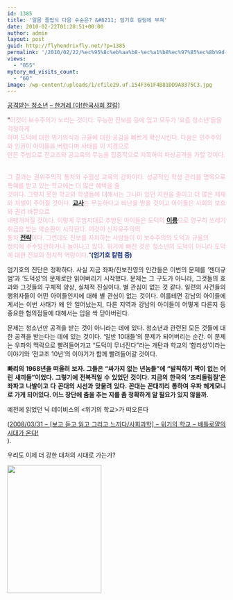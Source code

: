 ```yaml
---
id: 1385
title: '알몸 졸업식 다음 수순은? &#8211; 엄기호 칼럼에 부쳐'
date: 2010-02-22T01:28:51+00:00
author: admin
layout: post
guid: http://flyhendrixfly.net/?p=1385
permalink: '/2010/02/22/%ec%95%8c%eb%aa%b8-%ec%a1%b8%ec%97%85%ec%8b%9d-%eb%8b%a4%ec%9d%8c-%ec%88%98%ec%88%9c%ec%9d%80-%ec%97%84%ea%b8%b0%ed%98%b8-%ec%b9%bc%eb%9f%bc%ec%97%90-%eb%b6%80%ec%b3%90/'
views:
  - "855"
mytory_md_visits_count:
  - "60"
image: /wp-content/uploads/1/cfile29.uf.154F361F4B81DD9A8375C3.jpg
---
```

<a title="[http://www.hani.co.kr/arti/opinion/column/405875.html]로 이동합니다." target="_blank" href="http://www.hani.co.kr/arti/opinion/column/405875.html"></a><a title="[http://www.hani.co.kr/arti/opinion/column/405875.html]로 이동합니다." target="_blank" href="http://www.hani.co.kr/arti/opinion/column/405875.html">공격받는 청소년</a> <a title="[http://www.hani.co.kr/arti/opinion/column/405875.html]로 이동합니다." target="_blank" href="http://www.hani.co.kr/arti/opinion/column/405875.html">&#8211; 한겨레 [야!한국사회 칼럼]</a>

&#8220;<span style="color: rgb(249, 180, 203);">이것이 보수주의가 노리는 것이다. 무능한 진보를 등에 업고 모두가 ‘요즘 청소년’들을 걱정하게<br /> 하여 도덕에 대한 위기의식과 규율에 대한 공감을 빠르게 확산시킨다. 다음은 민주주의와 인권이 아이들을 버렸다며 사태를 이 지경으로<br /> 만든 주범으로 전교조와 공교육의 무능을 집중적으로 지목하여 파상공격을 가할 것이다.</span>

<p align="justify">
  <span style="color: rgb(249, 180, 203);"><br /> 그 결과는 권위주의적 통치와 수월성 교육의 강화이다. 성공적인 학생 관리를 명목으로 특혜를 받고 있는 학교에는 더 많은 혜택을 줄<br /> 것이다. 그렇지 못한 학교와 학생들에 대해서는 그나마 있던 지원을 줄이고 더 많은 제재와 처벌이 주어질 것이다. </span><span id="OV_CLK_POP0" style="z-index: 999; color: rgb(249, 180, 203);" onmouseover="javascript:clear_pop_hidden_delay()"><a class="kl_ov_link" target="_blank" href="http://sense.contentlink.co.kr/sense/clk_pop.php?code=datawave_kr_by_affiliate_keywordlink&status=ing&afd=hani2_web&is_click=yes&keyword=%B1%B3%BB%E7" style="text-decoration: underline; font-weight: 700;">교사</a></span><span style="color: rgb(249, 180, 203);">는 무능하다고 비난을 받을 것이고 아이들은 사회의 보호와 권리 바깥으로<br /> 내팽개쳐질 것이다. 이렇게 무법지대로 추방된 아이들은 도덕의 </span><span id="OV_CLK_POP6" style="z-index: 999; color: rgb(249, 180, 203);" onmouseover="javascript:clear_pop_hidden_delay()"><a class="kl_ov_link" target="_blank" href="http://sense.contentlink.co.kr/sense/clk_pop.php?code=datawave_kr_by_affiliate_keywordlink&status=ing&afd=hani2_web&is_click=yes&keyword=%C0%CC%B8%A7" style="text-decoration: underline; font-weight: 700;">이름</a></span><span style="color: rgb(249, 180, 203);">으로 영구히 쓰레기 취급을 받는 악순환이 시작된다. 이것이 신자유주의의<br /> 통치 </span><span id="OV_CLK_POP7" style="z-index: 999; color: rgb(249, 180, 203);" onmouseover="javascript:clear_pop_hidden_delay()"><a class="kl_ov_link" target="_blank" href="http://sense.contentlink.co.kr/sense/clk_pop.php?code=datawave_kr_by_affiliate_keywordlink&status=ing&afd=hani2_web&is_click=yes&keyword=%C0%FC%B7%AB" style="text-decoration: underline; font-weight: 700;">전략</a></span><span style="color: rgb(194, 194, 194);"><span style="color: rgb(249, 180, 203);">이다. 그런데도 진보를 자처하는 사람들이 이 보수주의의 도덕과 규율의<br /> 정치에 수수방관하거나 놀아나고 있다. 위기에 빠진 것은 청소년의 도덕이 아니라 도덕에 대한 진보의 정치적 역량이다</span>.</span>&#8220;<span style="color: rgb(17, 42, 117); font-weight: bold;">(엄기호 칼럼 중)</span>
</p>

<p align="justify">
  엄기호의 진단은 정확하다. 사실 지금 좌파/진보진영의 인간들은 이번의 문제를 &#8216;젠더규범&#8217;과 &#8216;도덕성&#8217;의 문제로만 읽어버리기 시작했다. 문제는 그 구도가 아니라, 그것들의 효과와 그것들의 구체적 양상, 실체적 진실이다. 별 관심이 없는 것 같다. 일련의 사건들의 행위자들이 어떤 아이들인지에 대해 별 관심이 없는 것이다. 이를테면 강남의 아이들에게서는 이번 사태가 왜 안 일어났는지, 다른 지역과 강남의 아이들이 어떻게 다른지 등 중요한 혐의점들에 대해서는 입을 싹 닫아버린다.
</p>

<p align="justify">
  문제는 청소년만 공격을 받는 것이 아니라는 데에 있다. 청소년과 관련된 모든 것들에 대한 공격을 받는다는 데에 있는 것이다. &#8216;일반 10대들&#8217;의 문제가 되어버리는 순간. 이 문제는 우파의 맥락으로 빨려들어가고 &#8220;도덕이 무너진다&#8221;라는 개탄과 학교의 &#8216;합리성&#8217;이라는 이야기와 &#8216;전교조 10년&#8217;의 이야기가 함께 빨려들어갈 것이다.
</p>

<p align="justify">
  <span style="font-weight: bold;">빠리의 1968년을 떠올려 보자. 그들은 &#8220;싸가지 없는 년놈들&#8221;에 &#8220;발칙하기 짝이 없는 어린 새끼들&#8221;이었다. 그렇기에 전복적일 수 있었던 것이다. 지금의 한국의 &#8216;조리돌림질&#8217;은 좌파고 나발이고 다 꼰대의 시선과 맞물려 있다. 꼰대는 꼰대끼리 통하여 우파 헤게모니로 가게 되어있다. 어느 장단에 춤을 추는 지를 좀 정확하게 알 필요가 있지 않을까.</span>
</p>

<p align="justify">
  예전에 읽었던 닉 데이비스의 <위기의 학교>가 떠오른다
</p>

<p align="justify">
  (<a href="http://flyinghendrix.tistory.com/80" target="_blank">2008/03/31 &#8211; [보고 듣고 읽고 그리고 느끼다/사회과학] &#8211; 위기의 학교 &#8211; 배틀로얄의 시대가 온다!</a><br /> ).
</p>

<p align="justify">
  우리도 이제 더 강한 대처의 시대로 가는가?
</p>

<p align="justify">
</p>

<p align="justify">
  <img src="http://submania.dothome.co.kr/wp-content/uploads/1/cfile29.uf.154F361F4B81DD9A8375C3.jpg" class="aligncenter" width="217" height="295" alt="" filename="1258892379_6000353573_20091123.jpg" filemime="image/jpeg" />
</p>